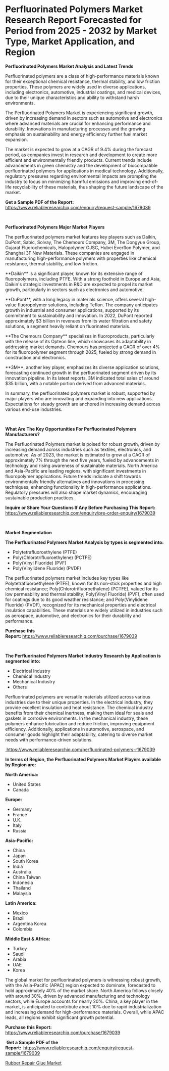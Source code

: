 <p><h1>Perfluorinated Polymers Market Research Report Forecasted for Period from 2025 -  2032 by Market Type, Market Application, and Region</h1></p><p><strong>Perfluorinated Polymers Market Analysis and Latest Trends</strong></p>
<p><p>Perfluorinated polymers are a class of high-performance materials known for their exceptional chemical resistance, thermal stability, and low friction properties. These polymers are widely used in diverse applications, including electronics, automotive, industrial coatings, and medical devices, due to their unique characteristics and ability to withstand harsh environments.</p><p>The Perfluorinated Polymers Market is experiencing significant growth, driven by increasing demand in sectors such as automotive and electronics where advanced materials are crucial for enhancing performance and durability. Innovations in manufacturing processes and the growing emphasis on sustainability and energy efficiency further fuel market expansion. </p><p>The market is expected to grow at a CAGR of 9.4% during the forecast period, as companies invest in research and development to create more efficient and environmentally friendly products. Current trends include advancements in green chemistry and the development of biocompatible perfluorinated polymers for applications in medical technology. Additionally, regulatory pressures regarding environmental impacts are prompting the industry to focus on minimizing harmful emissions and improving end-of-life recyclability of these materials, thus shaping the future landscape of the market.</p></p>
<p><strong>Get a Sample PDF of the Report:&nbsp;</strong> <a href="https://www.reliableresearchiq.com/enquiry/request-sample/1679039?utm_campaign=2783&utm_medium=2&utm_source=Github&utm_content=ia&utm_term=31032025&utm_id=perfluorinated-polymers">https://www.reliableresearchiq.com/enquiry/request-sample/1679039</a></p>
<p>&nbsp;</p>
<p><strong>Perfluorinated Polymers Major Market Players</strong></p>
<p><p>The perfluorinated polymers market features key players such as Daikin, DuPont, Sabic, Solvay, The Chemours Company, 3M, The Dongyue Group, Gujarat Fluorochemicals, Halopolymer OJSC, Hubei Everflon Polymer, and Shanghai 3F New Materials. These companies are engaged in manufacturing high-performance polymers with properties like chemical resistance, thermal stability, and low friction.</p><p>**Daikin** is a significant player, known for its extensive range of fluoropolymers, including PTFE. With a strong foothold in Europe and Asia, Daikin's strategic investments in R&D are expected to propel its market growth, particularly in sectors such as electronics and automotive.</p><p>**DuPont**, with a long legacy in materials science, offers several high-value fluoropolymer solutions, including Teflon. The company anticipates growth in industrial and consumer applications, supported by its commitment to sustainability and innovation. In 2022, DuPont reported approximately $3 billion in revenues from its water filtration and safety solutions, a segment heavily reliant on fluorinated materials.</p><p>**The Chemours Company** specializes in fluoroproducts, particularly with the release of its Opteon line, which showcases its adaptability in addressing market demands. Chemours has projected a CAGR of over 4% for its fluoropolymer segment through 2025, fueled by strong demand in construction and electronics.</p><p>**3M**, another key player, emphasizes its diverse application solutions, forecasting continued growth in the perfluorinated segment driven by its innovation pipeline. In its latest reports, 3M indicated total sales of around $35 billion, with a notable portion derived from advanced materials.</p><p>In summary, the perfluorinated polymers market is robust, supported by major players who are innovating and expanding into new applications. Expectations for steady growth are anchored in increasing demand across various end-use industries.</p></p>
<p>&nbsp;</p>
<p><strong>What Are The Key Opportunities For Perfluorinated Polymers Manufacturers?</strong></p>
<p><p>The Perfluorinated Polymers market is poised for robust growth, driven by increasing demand across industries such as textiles, electronics, and automotive. As of 2023, the market is estimated to grow at a CAGR of approximately 7% through the next five years, fueled by advancements in technology and rising awareness of sustainable materials. North America and Asia-Pacific are leading regions, with significant investments in fluoropolymer applications. Future trends indicate a shift towards environmentally friendly alternatives and innovations in processing techniques, enhancing functionality in high-performance applications. Regulatory pressures will also shape market dynamics, encouraging sustainable production practices.</p></p>
<p><strong>Inquire or Share Your Questions If Any Before Purchasing This Report:</strong> <a href="https://www.reliableresearchiq.com/enquiry/pre-order-enquiry/1679039?utm_campaign=2783&utm_medium=2&utm_source=Github&utm_content=ia&utm_term=31032025&utm_id=perfluorinated-polymers">https://www.reliableresearchiq.com/enquiry/pre-order-enquiry/1679039</a></p>
<p>&nbsp;</p>
<p><strong>Market Segmentation</strong></p>
<p><strong>The Perfluorinated Polymers Market Analysis by types is segmented into:</strong></p>
<p><ul><li>Polytetrafluoroethylene (PTFE)</li><li>Poly(Chlorotrifluoroethylene) (PCTFE)</li><li>Poly(Vinyl Fluoride) (PVF)</li><li>Poly(Vinylidene Fluoride) (PVDF)</li></ul></p>
<p><p>The perfluorinated polymers market includes key types like Polytetrafluoroethylene (PTFE), known for its non-stick properties and high chemical resistance; Poly(Chlorotrifluoroethylene) (PCTFE), valued for its low permeability and thermal stability; Poly(Vinyl Fluoride) (PVF), often used for coatings due to its good weather resistance; and Poly(Vinylidene Fluoride) (PVDF), recognized for its mechanical properties and electrical insulation capabilities. These materials are widely utilized in industries such as aerospace, automotive, and electronics for their durability and performance.</p></p>
<p><strong>Purchase this Report:&nbsp;</strong><a href="https://www.reliableresearchiq.com/purchase/1679039?utm_campaign=2783&utm_medium=2&utm_source=Github&utm_content=ia&utm_term=31032025&utm_id=perfluorinated-polymers">https://www.reliableresearchiq.com/purchase/1679039</a></p>
<p>&nbsp;</p>
<p><strong>The Perfluorinated Polymers Market Industry Research by Application is segmented into:</strong></p>
<p><ul><li>Electrical Industry</li><li>Chemical Industry</li><li>Mechanical Industry</li><li>Others</li></ul></p>
<p><p>Perfluorinated polymers are versatile materials utilized across various industries due to their unique properties. In the electrical industry, they provide excellent insulation and heat resistance. The chemical industry benefits from their chemical inertness, making them ideal for seals and gaskets in corrosive environments. In the mechanical industry, these polymers enhance lubrication and reduce friction, improving equipment efficiency. Additionally, applications in automotive, aerospace, and consumer goods highlight their adaptability, catering to diverse market needs with performance-driven solutions.</p></p>
<p><a href="https://www.reliableresearchiq.com/perfluorinated-polymers-r1679039?utm_campaign=2783&utm_medium=2&utm_source=Github&utm_content=ia&utm_term=31032025&utm_id=perfluorinated-polymers">&nbsp;https://www.reliableresearchiq.com/perfluorinated-polymers-r1679039</a></p>
<p><strong>In terms of Region, the Perfluorinated Polymers Market Players available by Region are:</strong></p>
<p>
    <p> <strong> North America: </strong>
        <ul>
            <li>United States</li>
            <li>Canada</li>
        </ul>
        </p> 
    <p> <strong> Europe: </strong>
        <ul>
            <li>Germany</li>
            <li>France</li>
            <li>U.K.</li>
            <li>Italy</li>
            <li>Russia</li>
        </ul>
        </p> 
    <p> <strong> Asia-Pacific: </strong>
        <ul>
            <li>China</li>
            <li>Japan</li>
            <li>South Korea</li>
            <li>India</li>
            <li>Australia</li>
            <li>China Taiwan</li>
            <li>Indonesia</li>
            <li>Thailand</li>
            <li>Malaysia</li>
        </ul>
        </p> 
    <p> <strong> Latin America: </strong>
        <ul>
            <li>Mexico</li>
            <li>Brazil</li>
            <li>Argentina Korea</li>
            <li>Colombia</li>
        </ul>
        </p> 
    <p> <strong> Middle East & Africa: </strong>
        <ul>
            <li>Turkey</li>
            <li>Saudi</li>
            <li>Arabia</li>
            <li>UAE</li>
            <li>Korea</li>
        </ul>
    </p>
    </p>
<p><p>The global market for perfluorinated polymers is witnessing robust growth, with the Asia-Pacific (APAC) region expected to dominate, forecasted to hold approximately 40% of the market share. North America follows closely with around 30%, driven by advanced manufacturing and technology sectors, while Europe accounts for nearly 20%. China, a key player in the market, is anticipated to contribute about 10% due to rapid industrialization and increasing demand for high-performance materials. Overall, while APAC leads, all regions exhibit significant growth potential.</p></p>
<p><strong>Purchase this Report: </strong><a href="https://www.reliableresearchiq.com/purchase/1679039?utm_campaign=2783&utm_medium=2&utm_source=Github&utm_content=ia&utm_term=31032025&utm_id=perfluorinated-polymers">https://www.reliableresearchiq.com/purchase/1679039</a></p>
<p>&nbsp;<strong>Get a Sample PDF of the Report:&nbsp;&nbsp;</strong><a href="https://www.reliableresearchiq.com/enquiry/request-sample/1679039?utm_campaign=2783&utm_medium=2&utm_source=Github&utm_content=ia&utm_term=31032025&utm_id=perfluorinated-polymers">https://www.reliableresearchiq.com/enquiry/request-sample/1679039</a></p>
<p><strong></strong></p>
<p><p><a href="https://github.com/ngozudapshi/Market-Research-Report-List-1/blob/main/rubber-repair-glue-market.md?utm_campaign=2783&utm_medium=2&utm_source=Github&utm_content=ia&utm_term=31032025&utm_id=perfluorinated-polymers">Rubber Repair Glue Market</a></p></p>